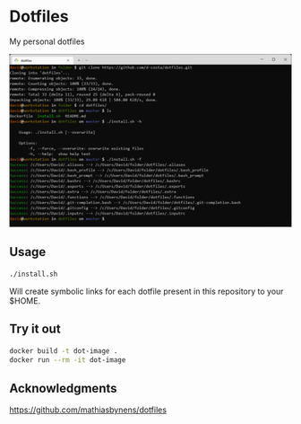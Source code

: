 # Dotfiles

My personal dotfiles

![shell screenshot](assets/screenshot.png)

## Usage

```bash
./install.sh
```

Will create symbolic links for each dotfile present in this repository to your $HOME.


## Try it out

```bash
docker build -t dot-image .
docker run --rm -it dot-image
```

## Acknowledgments

https://github.com/mathiasbynens/dotfiles
